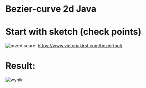 # Bezier-curve 2d Java
# Start with sketch (check points)
![przed](https://user-images.githubusercontent.com/72127610/112198008-f9994600-8c0c-11eb-87c2-bfc2519da0b1.jpg)
soure: https://www.victoriakirst.com/beziertool/
# Result:
![wynik](https://user-images.githubusercontent.com/72127610/112197541-7d9efe00-8c0c-11eb-8ef1-c90d2ac6b4ec.jpg)
